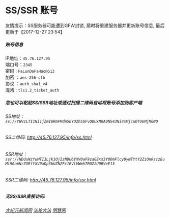 # SS/SSR 账号 

友情提示：SS服务器可能遭到GFW封锁, 届时将重建服务器并更新账号信息, 最后更新于【2017-12-27 23:54】

##### 账号信息
IP地址：`45.76.127.95`  
端口号：`2345`  
密码  : `FaLunDaFaHao@513`  
加密  ：`aes-256-cfb`  
协议  ：`auth_sha1_v4`  
混淆  : `tls1.2_ticket_auth`  

##### 您也可以粘贴SS/SSR地址或通过扫描二维码自动将账号添加到客户端

######  SS地址： `ss://YWVzLTI1Ni1jZmI6RmFMdW5EYUZhSGFvQDUxM0A0NS43Ni4xMjcuOTU6MjM0NQ`   
######  SS二维码:  <a href="http://45.76.127.95/info/ss.html" target="_blank">http://45.76.127.95/info/ss.html</a>

######  SSR地址： `ssr://NDUuNzYuMTI3Ljk1OjIzNDU6YXV0aF9zaGExX3Y0OmFlcy0yNTYtY2ZiOnRsczEuMl90aWNrZXRfYXV0aDpSbUZNZFc1RVlVWmhTR0Z2UURVeE13`     
######  SSR二维码:  <a href="http://45.76.127.95/info/ssr.html" target="_blank">http://45.76.127.95/info/ssr.html</a>

#####  无SS/SSR直接访问:
###### [大纪元新闻网](http://45.76.127.95)  [法轮大法](http://45.76.127.95:8000)  [明慧网](http://45.76.127.95:8080)
